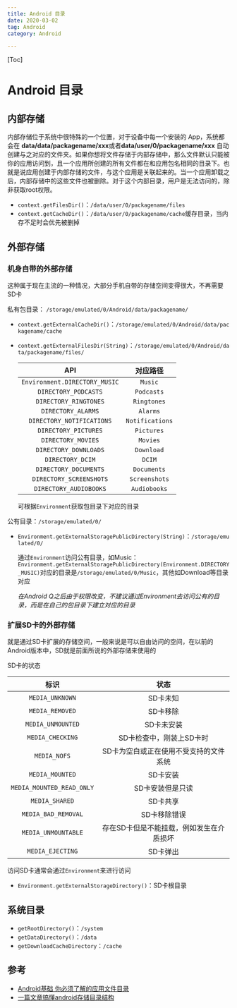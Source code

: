 ```yaml
---
title: Android 目录
date: 2020-03-02
tag: Android
category: Android

---
```


[Toc]

# Android 目录

## 内部存储

内部存储位于系统中很特殊的一个位置，对于设备中每一个安装的 App，系统都会在 **data/data/packagename/xxx**或者**data/user/0/packagename/xxx** 自动创建与之对应的文件夹。如果你想将文件存储于内部存储中，那么文件默认只能被你的应用访问到，且一个应用所创建的所有文件都在和应用包名相同的目录下。也就是说应用创建于内部存储的文件，与这个应用是关联起来的。当一个应用卸载之后，内部存储中的这些文件也被删除。对于这个内部目录，用户是无法访问的，除非获取root权限。

- `context.getFilesDir()`：`/data/user/0/packagename/files`
- `context.getCacheDir()`：`/data/user/0/packagename/cache`缓存目录，当内存不足时会优先被删掉

## 外部存储

### 机身自带的外部存储

这种属于现在主流的一种情况，大部分手机自带的存储空间变得很大，不再需要SD卡

私有包目录： `/storage/emulated/0/Android/data/packagename/`

- `context.getExternalCacheDir()`：`/storage/emulated/0/Android/data/packagename/cache`

- `context.getExternalFilesDir(String)`：`/storage/emulated/0/Android/data/packagename/files/`

    |              API              |  **对应路径**   |
    | :---------------------------: | :-------------: |
    | `Environment.DIRECTORY_MUSIC` |     `Music`     |
    |     `DIRECTORY_PODCASTS`      |   `Podcasts`    |
    |     `DIRECTORY_RINGTONES`     |   `Ringtones`   |
    |      `DIRECTORY_ALARMS`       |    `Alarms`     |
    |   `DIRECTORY_NOTIFICATIONS`   | `Notifications` |
    |     `DIRECTORY_PICTURES`      |   `Pictures`    |
    |      `DIRECTORY_MOVIES`       |    `Movies`     |
    |     `DIRECTORY_DOWNLOADS`     |   `Download`    |
    |       `DIRECTORY_DCIM`        |     `DCIM`      |
    |     `DIRECTORY_DOCUMENTS`     |   `Documents`   |
    |    `DIRECTORY_SCREENSHOTS`    |  `Screenshots`  |
    |    `DIRECTORY_AUDIOBOOKS`     |  `Audiobooks`   |

    可根据`Environment`获取包目录下对应的目录

公有目录：`/storage/emulated/0/`

- `Environment.getExternalStoragePublicDirectory(String)`：`/storage/emulated/0/`

    通过`Environment`访问公有目录，如Music：`Environment.getExternalStoragePublicDirectory(Environment.DIRECTORY_MUSIC)`对应的目录是`/storage/emulated/0/Music`，其他如Download等目录对应

    *在Android Q之后由于权限改变，不建议通过Environment去访问公有的目录，而是在自己的包目录下建立对应的目录*

### 扩展SD卡的外部存储

就是通过SD卡扩展的存储空间，一般来说是可以自由访问的空间，在以前的Android版本中，SD就是前面所说的外部存储来使用的

SD卡的状态

|           标识            |                   状态                   |
| :-----------------------: | :--------------------------------------: |
|      `MEDIA_UNKNOWN`      |                 SD卡未知                 |
|      `MEDIA_REMOVED`      |                 SD卡移除                 |
|     `MEDIA_UNMOUNTED`     |                SD卡未安装                |
|     `MEDIA_CHECKING`      |         SD卡检查中，刚装上SD卡时         |
|       `MEDIA_NOFS`        |  SD卡为空白或正在使用不受支持的文件系统  |
|      `MEDIA_MOUNTED`      |                 SD卡安装                 |
| `MEDIA_MOUNTED_READ_ONLY` |             SD卡安装但是只读             |
|      `MEDIA_SHARED`       |                 SD卡共享                 |
|    `MEDIA_BAD_REMOVAL`    |               SD卡移除错误               |
|    `MEDIA_UNMOUNTABLE`    | 存在SD卡但是不能挂载，例如发生在介质损坏 |
|     `MEDIA_EJECTING`      |                 SD卡弹出                 |

访问SD卡通常会通过`Environment`来进行访问

- `Environment.getExternalStorageDirectory()`：SD卡根目录

## 系统目录

- `getRootDirectory()`：`/system`
- `getDataDirectory()`：`/data`
- `getDownloadCacheDirectory`：`/cache`

## 参考

- [Android基础   你必须了解的应用文件目录](https://juejin.im/post/5a39e33bf265da430b7b60fc)
- [一篇文章搞懂android存储目录结构](https://juejin.im/post/5de7772af265da3398561133)